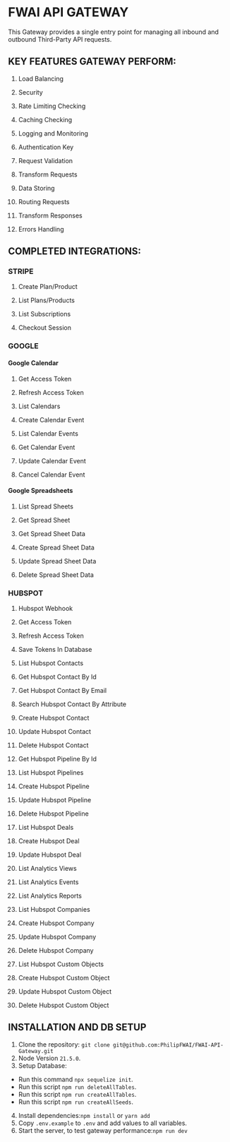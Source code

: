 # FWAI API GATEWAY

This Gateway provides a single entry point for managing all inbound and outbound Third-Party API requests.

## KEY FEATURES GATEWAY PERFORM:

1. Load Balancing

2. Security

3. Rate Limiting Checking

4. Caching Checking

5. Logging and Monitoring

6. Authentication Key

7. Request Validation

8. Transform Requests

9. Data Storing

10. Routing Requests

11. Transform Responses

12. Errors Handling

## COMPLETED INTEGRATIONS:

### STRIPE

1. Create Plan/Product

2. List Plans/Products

3. List Subscriptions

4. Checkout Session

### GOOGLE

#### Google Calendar

1. Get Access Token

2. Refresh Access Token

3. List Calendars

4. Create Calendar Event

5. List Calendar Events

6. Get Calendar Event

7. Update Calendar Event

8. Cancel Calendar Event


#### Google Spreadsheets

1. List Spread Sheets

2. Get Spread Sheet

3. Get Spread Sheet Data

4. Create Spread Sheet Data

5. Update Spread Sheet Data

6. Delete Spread Sheet Data

### HUBSPOT

1. Hubspot Webhook

2. Get Access Token

3. Refresh Access Token

4. Save Tokens In Database

5. List Hubspot Contacts

6. Get Hubspot Contact By Id

7. Get Hubspot Contact By Email

8. Search Hubspot Contact By Attribute

9. Create Hubspot Contact

10. Update Hubspot Contact

11. Delete Hubspot Contact

12. Get Hubspot Pipeline By Id

13. List Hubspot Pipelines

14. Create Hubspot Pipeline

15. Update Hubspot Pipeline

16. Delete Hubspot Pipeline

17. List Hubspot Deals

18. Create Hubspot Deal

19. Update Hubspot Deal

20. List Analytics Views

21. List Analytics Events

22. List Analytics Reports

23. List Hubspot Companies

24. Create Hubspot Company

25. Update Hubspot Company

26. Delete Hubspot Company

27. List Hubspot Custom Objects

28. Create Hubspot Custom Object

29. Update Hubspot Custom Object

30. Delete Hubspot Custom Object


## INSTALLATION AND DB SETUP

1. Clone the repository: ```git clone git@github.com:PhilipFWAI/FWAI-API-Gateway.git```
2. Node Version ```21.5.0```.
3. Setup Database:

- Run this command ```npx sequelize init```.
- Run this script ```npm run deleteAllTables```.
- Run this script ```npm run createAllTables```.
- Run this script ```npm run createAllSeeds```.

4. Install dependencies:```npm install``` or ```yarn add```
5. Copy `.env.example` to `.env` and add values to all variables.
6. Start the server, to test gateway performance:```npm run dev```
